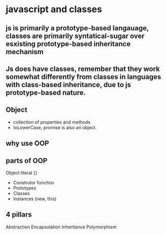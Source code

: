 # javascript and classes

## js is primarily a prototype-based langauage, classes are primarily syntatical-sugar over esxisting prototype-based inheritance mechanism

## Js does have classes, remember that they work somewhat differently from classes in languages with class-based inheritance, due to js prototype-based nature.

## Object

- collection of properties and methods
- toLowerCase, promise is also an object.

## why use OOP

## parts of OOP

Object literal {}

- Construtor function
- Prototypes
- Classes
- Instances (new, this)

## 4 pillars

Abstraction
Encapsulation
Inheritance
Polymorphism
